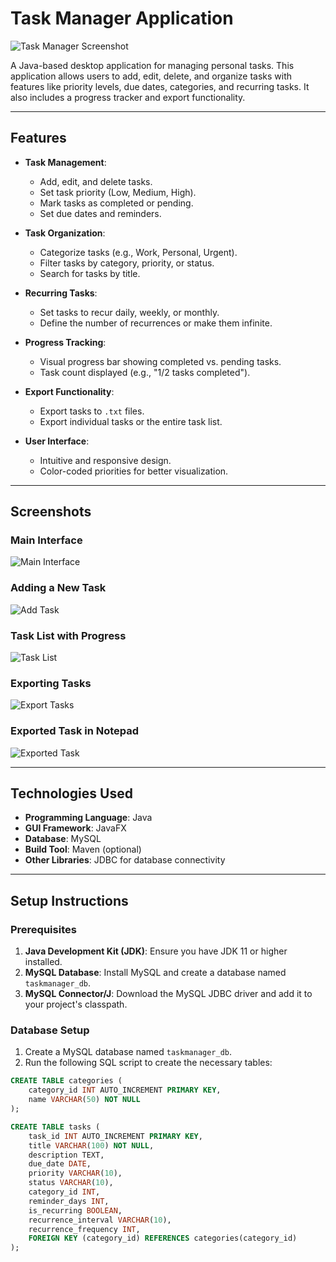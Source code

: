 # Task Manager Application

![Task Manager Screenshot](1.JPG)

A Java-based desktop application for managing personal tasks. This application allows users to add, edit, delete, and organize tasks with features like priority levels, due dates, categories, and recurring tasks. It also includes a progress tracker and export functionality.

---

## Features

- **Task Management**:
  - Add, edit, and delete tasks.
  - Set task priority (Low, Medium, High).
  - Mark tasks as completed or pending.
  - Set due dates and reminders.

- **Task Organization**:
  - Categorize tasks (e.g., Work, Personal, Urgent).
  - Filter tasks by category, priority, or status.
  - Search for tasks by title.

- **Recurring Tasks**:
  - Set tasks to recur daily, weekly, or monthly.
  - Define the number of recurrences or make them infinite.

- **Progress Tracking**:
  - Visual progress bar showing completed vs. pending tasks.
  - Task count displayed (e.g., "1/2 tasks completed").

- **Export Functionality**:
  - Export tasks to `.txt` files.
  - Export individual tasks or the entire task list.

- **User Interface**:
  - Intuitive and responsive design.
  - Color-coded priorities for better visualization.

---

## Screenshots

### Main Interface
![Main Interface](1.JPG)

### Adding a New Task
![Add Task](2.JPG)

### Task List with Progress
![Task List](3.JPG)

### Exporting Tasks
![Export Tasks](4.JPG)

### Exported Task in Notepad
![Exported Task](5.JPG)

---

## Technologies Used

- **Programming Language**: Java
- **GUI Framework**: JavaFX
- **Database**: MySQL
- **Build Tool**: Maven (optional)
- **Other Libraries**: JDBC for database connectivity

---

## Setup Instructions

### Prerequisites
1. **Java Development Kit (JDK)**: Ensure you have JDK 11 or higher installed.
2. **MySQL Database**: Install MySQL and create a database named `taskmanager_db`.
3. **MySQL Connector/J**: Download the MySQL JDBC driver and add it to your project's classpath.

### Database Setup
1. Create a MySQL database named `taskmanager_db`.
2. Run the following SQL script to create the necessary tables:

```sql
CREATE TABLE categories (
    category_id INT AUTO_INCREMENT PRIMARY KEY,
    name VARCHAR(50) NOT NULL
);

CREATE TABLE tasks (
    task_id INT AUTO_INCREMENT PRIMARY KEY,
    title VARCHAR(100) NOT NULL,
    description TEXT,
    due_date DATE,
    priority VARCHAR(10),
    status VARCHAR(10),
    category_id INT,
    reminder_days INT,
    is_recurring BOOLEAN,
    recurrence_interval VARCHAR(10),
    recurrence_frequency INT,
    FOREIGN KEY (category_id) REFERENCES categories(category_id)
);
